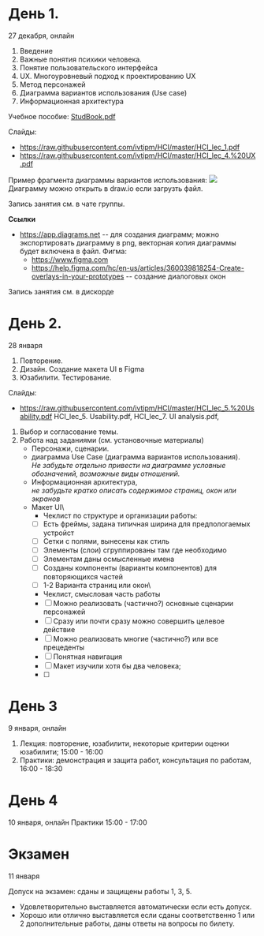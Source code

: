 # День 1.
27 декабря, онлайн

1. Введение
1. Важные понятия психики человека.
2. Понятие пользовательского интерфейса
3. UX. Многоуровневый подход к проектированию UX
  1. Метод персонажей
  1. Диаграмма вариантов использования (Use case)
  1. Информационная архитектура 

Учебное пособие: [StudBook.pdf](https://raw.githubusercontent.com/ivtipm/HCI/master/StudBook.pdf)

Слайды:
- https://raw.githubusercontent.com/ivtipm/HCI/master/HCI_lec_1.pdf
- https://raw.githubusercontent.com/ivtipm/HCI/master/HCI_lec_4.%20UX.pdf

Пример фрагмента диаграммы вариантов использования: ![](UseCase_Example.drawio.png )
Диаграмму можно открыть в draw.io если загрузть файл.

Запись занятия см. в чате группы.

**Ссылки**
- https://app.diagrams.net -- для создания диаграмм; можно экспортировать диаграмму в png, векторная копия диаграммы будет включена в файл.
Фигма:
  - https://www.figma.com
  - https://help.figma.com/hc/en-us/articles/360039818254-Create-overlays-in-your-prototypes -- создание диалоговых окон


Запись занятия см. в дискорде

# День 2.
28 января

1. Повторение.
2. Дизайн. Создание макета UI в Figma
3. Юзабилити. Тестирование.

Слайды:
- https://raw.githubusercontent.com/ivtipm/HCI/master/HCI_lec_5.%20Usability.pdf
HCI_lec_5. Usability.pdf, HCI_lec_7. UI analysis.pdf,




1. Выбор и согласование темы.
1. Работа над заданиями (см. установочные материалы)
    - Персонажи, сценарии.
    - диаграмма Use Case (диаграмма вариантов использования). \
      *Не забудьте отдельно привести на диаграмме условные обозначений, возможные виды отношений.* 
    - Информационная архитектура, \
      *не забудьте кратко описать содержимое страниц, окон или экранов*
    - Макет UI\
      - Чеклист по структуре и организации работы:
      - [ ] Есть фреймы, задана типичная ширина для предпологаемых устройст
      - [ ] Сетки с полями, вынесены как стиль
      - [ ] Элементы (слои) сгруппированы там где необходимо
      - [ ] Элементам даны осмысленные имена
      - [ ] Созданы компоненты (варианты компонентов) для повторяющихся частей
      - [ ] 1-2 Варианта страниц или окон\
      - Чеклист,  смысловая часть работы
      - [ ] Можно реализовать (частично?) основные сценарии персонажей
      - [ ] Сразу или почти сразу можно совершить целевое действие
      - [ ] Можно реализовать многие (частично?) или все прецеденты
      - [ ] Понятная навигация
      - [ ] Макет изучили хотя бы два человека;
      - [ ] 


# День 3
9 января, онлайн
1. Лекция: повторение, юзабилити, некоторые критерии оценки юзабилити; 15:00 - 16:00
2. Практики: демонстрация и защита работ, консультация по работам, 16:00 - 18:30

# День 4
10 января, онлайн
Практики 15:00 - 17:00


# Экзамен
11 января

Допуск на экзамен: сданы и защищены работы 1, 3, 5.

- Удовлетворительно выставляется автоматически если есть допуск.
- Хорошо или отлично выставляется если сданы соответственно 1 или 2 дополнительные работы, даны ответы на вопросы по билету.
